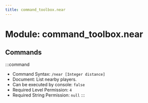 ```yaml
---
title: command_toolbox.near
---
```



# Module: command_toolbox.near

## Commands
:::command
- Command Syntax: `/near [Integer distance]`
- Document: List nearby players.
- Can be executed by console: `false`
- Required Level Permission: `4`
- Required String Permission: `null`
:::
